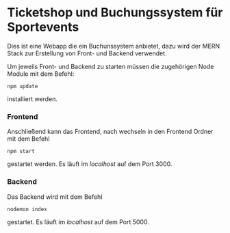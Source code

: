# Ticketshop und Buchungssystem für Sportevents
Dies ist eine Webapp die ein Buchunssystem anbietet, dazu wird der MERN Stack zur Erstellung von Front- und Backend verwendet.

Um jeweils Front- und Backend zu starten müssen die zugehörigen  Node Module mit dem Befehl:

    npm update

installiert werden.

### Frontend
Anschließend kann das Frontend, nach wechseln in den Frontend Ordner mit dem Befehl 

    npm start

gestartet werden.
Es läuft im *localhost* auf dem Port 3000.

### Backend
Das Backend wird mit dem Befehl 

    nodemon index 

gestartet.
Es läuft im *localhost* auf dem Port 5000.
